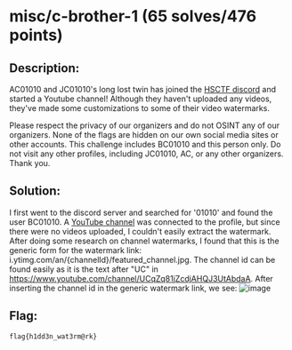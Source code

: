 # misc/c-brother-1 (65 solves/476 points)

## Description:
AC01010 and JC01010's long lost twin has joined the [HSCTF discord](https://discord.gg/C9UMj3qN8a) and started a Youtube channel! Although they haven't uploaded any videos, they've made some customizations to some of their video watermarks.

Please respect the privacy of our organizers and do not OSINT any of our organizers. None of the flags are hidden on our own social media sites or other accounts. This challenge includes BC01010 and this person only. Do not visit any other profiles, including JC01010, AC, or any other organizers. Thank you.
## Solution:
I first went to the discord server and searched for '01010' and found the user BC01010. A [YouTube channel](https://www.youtube.com/channel/UCqZq81jZcdjAHQJ3UtAbdaA) was connected to the profile, but since there were no videos uploaded, I couldn't easily extract the watermark. After doing some research on channel watermarks, I found that this is the generic form for the watermark link: i.ytimg.com/an/{channelId}/featured_channel.jpg. The channel id can be found easily as it is the text after "UC" in https://www.youtube.com/channel/UCqZq81jZcdjAHQJ3UtAbdaA. After inserting the channel id in the generic watermark link, we see:
![image](https://i.ytimg.com/an/qZq81jZcdjAHQJ3UtAbdaA/featured_channel.jpg)

## Flag:
`flag{h1dd3n_wat3rm@rk}`